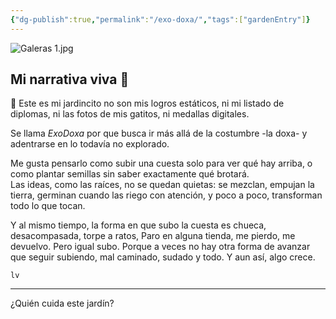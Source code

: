 ```yaml
---
{"dg-publish":true,"permalink":"/exo-doxa/","tags":["gardenEntry"]}
---
```


![Galeras 1.jpg](/img/user/Galeras%201.jpg)
## **Mi narrativa viva** 🧿

🌱 Este es mi jardincito no son mis logros estáticos, ni mi listado de diplomas, ni las fotos de mis gatitos, ni medallas digitales.

Se llama *ExoDoxa* por que busca ir más allá de la costumbre -la doxa- y adentrarse en lo todavía no explorado.  

Me gusta pensarlo como subir una cuesta solo para ver qué hay arriba, o como plantar semillas sin saber exactamente qué brotará.  
Las ideas, como las raíces, no se quedan quietas: se mezclan, empujan la tierra, germinan cuando las riego con atención, y poco a poco, transforman todo lo que tocan.

Y al mismo tiempo, la forma en que subo la cuesta es chueca, desacompasada, torpe a ratos, Paro en alguna tienda, me pierdo, me devuelvo.
Pero igual subo.
Porque a veces no hay otra forma de avanzar que seguir subiendo, mal caminado, sudado y todo.
Y aun así, algo crece.

`lv`
___

¿Quién cuida este jardín?


